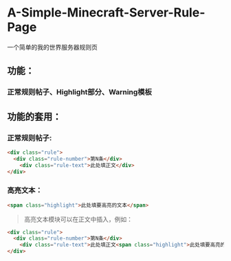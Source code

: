 # A-Simple-Minecraft-Server-Rule-Page
一个简单的我的世界服务器规则页

## 功能：
### 正常规则帖子、Highlight部分、Warning模板

## 功能的套用：
### 正常规则帖子:

```HTML
<div class="rule">
  <div class="rule-number">第N条</div>
    <div class="rule-text">此处填正文</div>
</div>
```

### 高亮文本：

```HTML
<span class="highlight">此处填要高亮的文本</span>
```
> 高亮文本模块可以在正文中插入，例如：
```HTML
<div class="rule">
  <div class="rule-number">第N条</div>
    <div class="rule-text">此处填正文<span class="highlight">此处填要高亮的文本</span></div>
</div>
```
